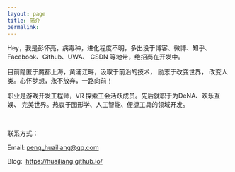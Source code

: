 ```yaml
---
layout: page
title: 简介
permalink: 
---
```



Hey，我是彭怀亮，病毒种，进化程度不明，多出没于博客、微博、知乎、Facebook、Github、UWA、 CSDN 等地带，绝招尚在开发中。 

目前隐匿于魔都上海，黄浦江畔，汲取于前沿的技术， 励志于改变世界， 改变人类。心怀梦想，永不放弃，一路向前！

职业是游戏开发工程师，VR 探索工会活跃成员。先后就职于为DeNA、欢乐互娱、 完美世界。热衷于图形学、人工智能、便捷工具的领域开发。

<br>

联系方式：

Email: <a href="mailto:peng_huailiang@qq.com">peng_huailiang@qq.com</a>

Blog:  &nbsp;<a href="https://huailiang.github.io/">https://huailiang.github.io/</a>